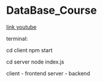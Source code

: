 # DataBase_Course

[link youtube](https://www.youtube.com/watch?v=T8mqZZ0r-RA&t=112s)


terminal:

cd client
npm start

cd server
node index.js



client - frontend
server - backend